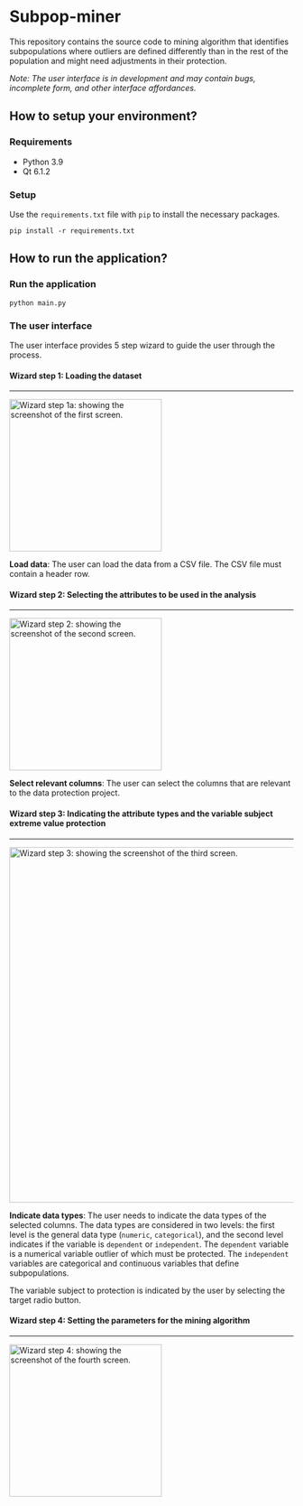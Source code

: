 # Subpop-miner

This repository contains the source code to mining algorithm that identifies
subpopulations where outliers are defined differently than in the rest of the
population and might need adjustments in their protection.

_Note: The user interface is in development and may contain bugs, incomplete
form, and other interface affordances._

## How to setup your environment?

### Requirements

- Python 3.9
- Qt 6.1.2

### Setup

Use the `requirements.txt` file with `pip` to install the necessary packages.

```pip install -r requirements.txt```

## How to run the application?

### Run the application

```python main.py```

### The user interface

The user interface provides 5 step wizard to guide the user through the process.

#### Wizard step 1: Loading the dataset

---
<!-- ![Wizard step 1a](<https://raw.githubusercontent.com/shahanM/subpop-miner/main/docs/imgs/wiz1_nofile.png> | width=100) -->
<img src="https://raw.githubusercontent.com/shahanM/subpop-miner/main/docs/imgs/wiz1_nofile.png" height="270" alt="Wizard step 1a: showing the screenshot of the first screen.">

**Load data**: The user can load the data from a CSV file. The CSV file must
   contain a header row.

#### Wizard step 2: Selecting the attributes to be used in the analysis

---
<!-- ![Wizard step 2](https://raw.githubusercontent.com/shahanM/subpop-miner/main/docs/imgs/wiz2.png) -->
<img src="https://raw.githubusercontent.com/shahanM/subpop-miner/main/docs/imgs/wiz2.png" height="270" alt="Wizard step 2: showing the screenshot of the second screen.">

**Select relevant columns**: The user can select the columns that are
   relevant to the data protection project.

#### Wizard step 3: Indicating the attribute types and the variable subject extreme value protection

---

<!-- ![Wizard step 3](https://raw.githubusercontent.com/shahanM/subpop-miner/main/docs/imgs/wiz3.png) -->
<img src="https://raw.githubusercontent.com/shahanM/subpop-miner/main/docs/imgs/wiz3.png" width="630" alt="Wizard step 3: showing the screenshot of the third screen.">

**Indicate data types**: The user needs to indicate the data types of the
   selected columns. The data types are considered in two levels: the first
   level is the general data type (`numeric`, `categorical`), and the second
   level indicates if the variable is `dependent` or `independent`.
   The `dependent` variable is a numerical variable outlier of which must be protected. The `independent` variables are categorical and continuous variables that define subpopulations.

   The variable subject to protection is indicated by the user by selecting the target radio button.

#### Wizard step 4: Setting the parameters for the mining algorithm

---

<!-- ![Wizard step 4](https://raw.githubusercontent.com/shahanM/subpop-miner/main/docs/imgs/wiz4.png) -->
<img src="https://raw.githubusercontent.com/shahanM/subpop-miner/main/docs/imgs/wiz4.png" height="270" alt="Wizard step 4: showing the screenshot of the fourth screen.">
